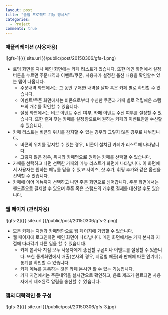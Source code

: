```yaml
---
layout: post
title: "졸업 프로젝트 기능 명세서"
categories:
  - Project
comments: true
---
```


### 애플리케이션 (사용자용)

![gfs-1]({{ site.url }}/public/post/20150306/gfs-1.png)

* 로딩 화면을 지나 메인 화면에는 카페 리스트가 있습니다. 또한 메인 화면에서 설정 버튼을 누르면 주문내역과 이벤트/쿠폰, 사용자가 설정한 옵션 내용을 확인할수 있는 탭이 나옵니다.  
    - 주문내역 화면에서는 그 동안 구매한 내역을 날짜 혹은 카페 별로 확인할 수 있습니다.
    - 이벤트/쿠폰 화면에서는 비콘으로부터 수신한 쿠폰과 카페 별로 적립해온 스탬프의 개수를 확인할 수 있습니다.
    - 설정 화면에서는 비콘 이벤트 수신 여부, 카페 이벤트 수신 여부를 설정할 수 있습니다. 또한 즐겨 찾는 카페를 설정함으로써 원하는 카페의 이벤트만을 수신할 수 있습니다.
* 카페 리스트는 비콘의 위치를 감지할 수 있는 경우와 그렇지 않은 경우로 나눠집니다.  
    - 비콘의 위치를 감지할 수 있는 경우, 비콘이 설치된 카페가 리스트에 나타납니다.
    - 그렇지 않은 경우, 위치와 카페명으로 원하는 카페를 선택할 수 있습니다.  
* 카페를 선택하고 나면 선택한 카페의 메뉴 리스트가 화면에 나타납니다. 이 화면에서 사용자는 원하는 메뉴를 담을 수 있고 사이즈, 샷 추가, 휘핑 추가와 같은 옵션을 선택할 수 있습니다.  
* 카페에 이어 메뉴까지 선택하고 나면 주문 화면으로 넘어갑니다. 주문 화면에서는 핸드폰으로 결제할 수 있으며 쿠폰 혹은 스탬프의 개수로 결제를 대신할 수도 있습니다.


### 웹 페이지 (관리자용)

![gfs-2]({{ site.url }}/public/post/20150306/gfs-2.png)

* 모든 카페는 지점과 카페명만으로 웹 페이지에 가입할 수 있습니다.  
* 웹 페이지에 로그인하면 메인 화면이 나타납니다. 메인 화면에서는 카페 본사와 지점에 따라각기 다른 일을 할 수 있습니다.  
    - 카페 본사나 지점 모두 사용자에게 송신할 쿠폰이나 이벤트를 설정할 수 있습니다. 또한 통계화면에서 매출(본사의 경우, 지점별 매출)과 판매에 따른 인기메뉴 통계를 확인할 수 있습니다.
    - 카페 메뉴를 등록하는 것은 카페 본사만 할 수 있는 기능입니다.
    - 카페 지점에서는 주문내역을 실시간으로 확인하고, 음료 제조가 완료되면 사용자에게 제조완료 알림을 송신할 수 있습니다.


### 앱의 대략적인 틀 구성

![gfs-3]({{ site.url }}/public/post/20150306/gfs-3.jpg)